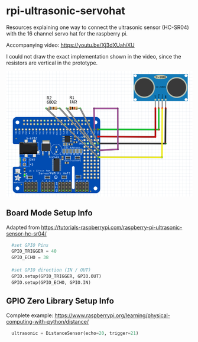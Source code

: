 # rpi-ultrasonic-servohat
Resources explaining one way to connect the ultrasonic sensor (HC-SR04) with the 16 channel servo hat for the raspberry pi.

Accompanying video: https://youtu.be/Xj3dXUahiXU

I could not draw the exact implementation shown in the video, since the resistors are vertical in the prototype.

![Ultrasonic Sensor hard wired to Servo HAT](pi-hat-with-ultrasonic-sensor.png?raw=true)


## Board Mode Setup Info

Adapted from https://tutorials-raspberrypi.com/raspberry-pi-ultrasonic-sensor-hc-sr04/

```Python
  #set GPIO Pins
  GPIO_TRIGGER = 40
  GPIO_ECHO = 38
 
  #set GPIO direction (IN / OUT)
  GPIO.setup(GPIO_TRIGGER, GPIO.OUT)
  GPIO.setup(GPIO_ECHO, GPIO.IN)
```  
 
## GPIO Zero Library Setup Info

Complete example: https://www.raspberrypi.org/learning/physical-computing-with-python/distance/

```Python
  ultrasonic = DistanceSensor(echo=20, trigger=21)
``` 
